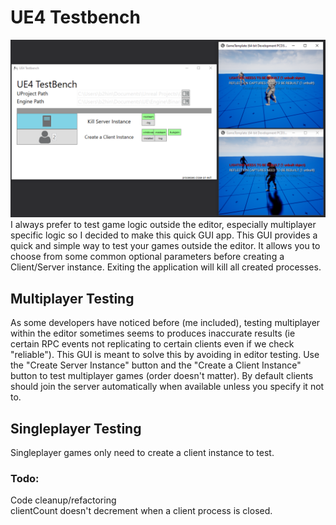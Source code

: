 # UE4 Testbench
![Alt text](Source/Images/rmImg.PNG?raw=true "UE4 Testbench")
I always prefer to test game logic outside the editor, especially multiplayer specific logic so I decided to make this quick GUI app. This GUI provides a quick and simple way to test your games outside the editor. It allows you to choose from some common optional parameters before creating a Client/Server instance. Exiting the application will kill all created processes.

## Multiplayer Testing
As some developers have noticed before (me included), testing multiplayer within the editor sometimes seems to produces inaccurate results (ie certain RPC events not replicating to certain clients even if we check "reliable"). This GUI is meant to solve this by avoiding in editor testing.
Use the "Create Server Instance" button and the "Create a Client Instance" button to test multiplayer games (order doesn't matter). By default clients should join the server automatically when available unless you specify it not to.

## Singleplayer Testing
Singleplayer games only need to create a client instance to test.

### Todo:
Code cleanup/refactoring<br />
clientCount doesn't decrement when a client process is closed.
